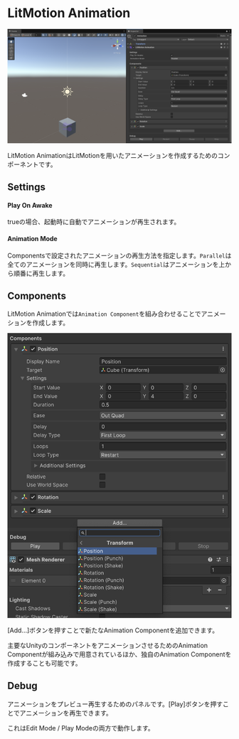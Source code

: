 # LitMotion Animation

![img](../../images/img-litmotion-animation-inspector.png)

LitMotion AnimationはLitMotionを用いたアニメーションを作成するためのコンポーネントです。

## Settings

#### Play On Awake

trueの場合、起動時に自動でアニメーションが再生されます。

#### Animation Mode

Componentsで設定されたアニメーションの再生方法を指定します。`Parallel`は全てのアニメーションを同時に再生します。`Sequential`はアニメーションを上から順番に再生します。

## Components

LitMotion Animationでは`Animation Component`を組み合わせることでアニメーションを作成します。

![img](../../images/img-litmotion-animation-component.png)

\[Add...\]ボタンを押すことで新たなAnimation Componentを追加できます。

主要なUnityのコンポーネントをアニメーションさせるためのAnimation Componentが組み込みで用意されているほか、独自のAnimation Componentを作成することも可能です。

## Debug

アニメーションをプレビュー再生するためのパネルです。\[Play\]ボタンを押すことでアニメーションを再生できます。

これはEdit Mode / Play Modeの両方で動作します。